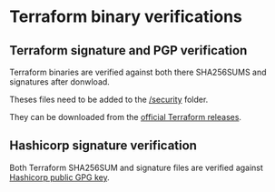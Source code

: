 # Terraform binary verifications

## Terraform signature and PGP verification

Terraform binaries are verified against both there SHA256SUMS and signatures after donwload.

Theses files need to be added to the [/security](https://github.com/zenika-open-source/terraform-aws-cli/tree/master/security) folder.

They can be downloaded from the [official Terraform releases](https://releases.hashicorp.com/terraform).

## Hashicorp signature verification

Both Terraform SHA256SUM and signature files are verified against [Hashicorp public GPG key](https://www.hashicorp.com/security).
